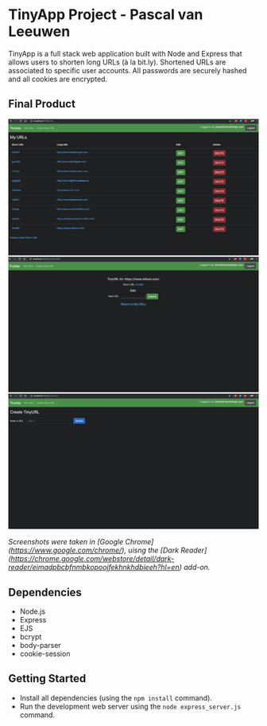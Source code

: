 # TinyApp Project - Pascal van Leeuwen

TinyApp is a full stack web application built with Node and Express that allows users to shorten long URLs (à la bit.ly).
Shortened URLs are associated to specific user accounts. All passwords are securely hashed and all cookies are encrypted.

## Final Product

!["TinyApp saved URls Page"](https://github.com/Commoddity/tinyurl/blob/master/docs/tinyurl1.png)
!["TinyApp individual URL Page"](https://github.com/Commoddity/tinyurl/blob/master/docs/tinyurl2.png)
!["TinyApp Create New URL Page"](https://github.com/Commoddity/tinyurl/blob/master/docs/tinyurl3.png)

_Screenshots were taken in [Google Chrome] (https://www.google.com/chrome/), uisng the [Dark Reader] (https://chrome.google.com/webstore/detail/dark-reader/eimadpbcbfnmbkopoojfekhnkhdbieeh?hl=en) add-on._

## Dependencies

- Node.js
- Express
- EJS
- bcrypt
- body-parser
- cookie-session

## Getting Started

- Install all dependencies (using the `npm install` command).
- Run the development web server using the `node express_server.js` command.